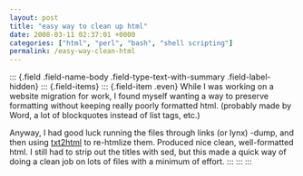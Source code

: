 ```yaml
---
layout: post
title: "easy way to clean up html"
date: 2008-03-11 02:37:01 +0000
categories: ["html", "perl", "bash", "shell scripting"]
permalink: /easy-way-clean-html
---
```

::: {.field .field-name-body .field-type-text-with-summary .field-label-hidden}
::: {.field-items}
::: {.field-item .even}
While I was working on a website migration for work, I found myself
wanting a way to preserve formatting without keeping really poorly
formatted html. (probably made by Word, a lot of blockquotes instead of
list tags, etc.)

Anyway, I had good luck running the files through links (or lynx) -dump,
and then using [txt2html](http://txt2html.sourceforge.net/) to
re-htmlize them. Produced nice clean, well-formatted html. I still had
to strip out the titles with sed, but this made a quick way of doing a
clean job on lots of files with a minimum of effort.
:::
:::
:::

